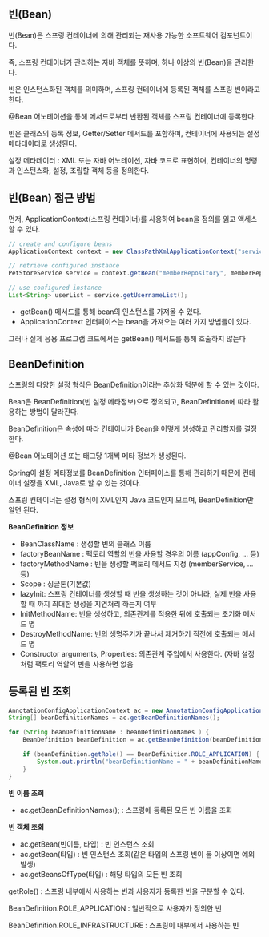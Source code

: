 ## 빈(Bean)

빈(Bean)은 스프링 컨테이너에 의해 관리되는 재사용 가능한 소프트웨어 컴포넌트이다.

즉, 스프링 컨테이너가 관리하는 자바 객체를 뜻하며, 하나 이상의 빈(Bean)을 관리한다.

빈은 인스턴스화된 객체를 의미하며, 스프링 컨테이너에 등록된 객체를 스프링 빈이라고 한다.

@Bean 어노테이션을 통해 메서드로부터 반환된 객체를 스프링 컨테이너에 등록한다.

빈은 클래스의 등록 정보, Getter/Setter 메서드를 포함하며, 컨테이너에 사용되는 설정 메타데이터로 생성된다.

설정 메타데이터 : XML 또는 자바 어노테이션, 자바 코드로 표현하며, 컨테이너의 명령과 인스턴스화, 설정, 조립할 객체 등을 정의한다.

## 빈(Bean) 접근 방법

먼저, ApplicationContext(스프링 컨테이너)를 사용하여 bean을 정의를 읽고 액세스할 수 있다.

```java
// create and configure beans
ApplicationContext context = new ClassPathXmlApplicationContext("services.xml", "daos.xml");

// retrieve configured instance
PetStoreService service = context.getBean("memberRepository", memberRepository.class);

// use configured instance
List<String> userList = service.getUsernameList();
```

- getBean() 메서드를 통해 bean의 인스턴스를 가져올 수 있다.
- ApplicationContext 인터페이스는 bean을 가져오는 여러 가지 방법들이 있다.

그러나 실제 응용 프로그램 코드에서는 getBean() 메서드를 통해 호출하지 않는다

## BeanDefinition

스프링의 다양한 설정 형식은 BeanDefinition이라는 추상화 덕분에 할 수 있는 것이다.

Bean은 BeanDefinition(빈 설정 메타정보)으로 정의되고, BeanDefinition에 따라 활용하는 방법이 달라진다.

BeanDefinition은 속성에 따라 컨테이너가 Bean을 어떻게 생성하고 관리할지를 결정한다.

@Bean 어노테이션 또는 <bean> 태그당 1개씩 메타 정보가 생성된다.

Spring이 설정 메타정보를 BeanDefinition 인터페이스를 통해 관리하기 때문에 컨테이너 설정을 XML, Java로 할 수 있는 것이다.

스프링 컨테이너는 설정 형식이 XML인지 Java 코드인지 모르며, BeanDefinition만 알면 된다.

**BeanDefinition 정보**

- BeanClassName : 생성할 빈의 클래스 이름
- factoryBeanName : 팩토리 역할의 빈을 사용할 경우의 이름 (appConfig, … 등)
- factoryMethodName : 빈을 생성할 팩토리 메서드 지정 (memberService, … 등)
- Scope : 싱글톤(기본값)
- lazyInit: 스프링 컨테이너를 생성할 때 빈을 생성하는 것이 아니라, 실제 빈을 사용할 때 까지 최대한 생성을 지연처리 하는지 여부
- InitMethodName: 빈을 생성하고, 의존관계를 적용한 뒤에 호출되는 초기화 메서드 명
- DestroyMethodName: 빈의 생명주기가 끝나서 제거하기 직전에 호출되는 메서드 명
- Constructor arguments, Properties: 의존관계 주입에서 사용한다. (자바 설정 처럼 팩토리 역할의
  빈을 사용하면 없음

## 등록된 빈 조회

```java
AnnotationConfigApplicationContext ac = new AnnotationConfigApplicationContext(AppConfig.class);
String[] beanDefinitionNames = ac.getBeanDefinitionNames();

for (String beanDefinitionName : beanDefinitionNames ) {
    BeanDefinition beanDefinition = ac.getBeanDefinition(beanDefinitionName);

    if (beanDefinition.getRole() == BeanDefinition.ROLE_APPLICATION) {
        System.out.println("beanDefinitionName = " + beanDefinitionName + ", beanDefinition = " + beanDefinition);
    }
}
```

**빈 이름 조회**

- ac.getBeanDefinitionNames(); : 스프링에 등록된 모든 빈 이름을 조회

**빈 객체 조회**

- ac.getBean(빈이름, 타입) : 빈 인스턴스 조회
- ac.getBean(타입) : 빈 인스턴스 조회(같은 타입의 스프링 빈이 둘 이상이면 예외 발생)
- ac.getBeansOfType(타입) : 해당 타입의 모든 빈 조회

getRole() : 스프링 내부에서 사용하는 빈과 사용자가 등록한 빈을 구분할 수 있다.

BeanDefinition.ROLE_APPLICATION : 일반적으로 사용자가 정의한 빈

BeanDefinition.ROLE_INFRASTRUCTURE : 스프링이 내부에서 사용하는 빈